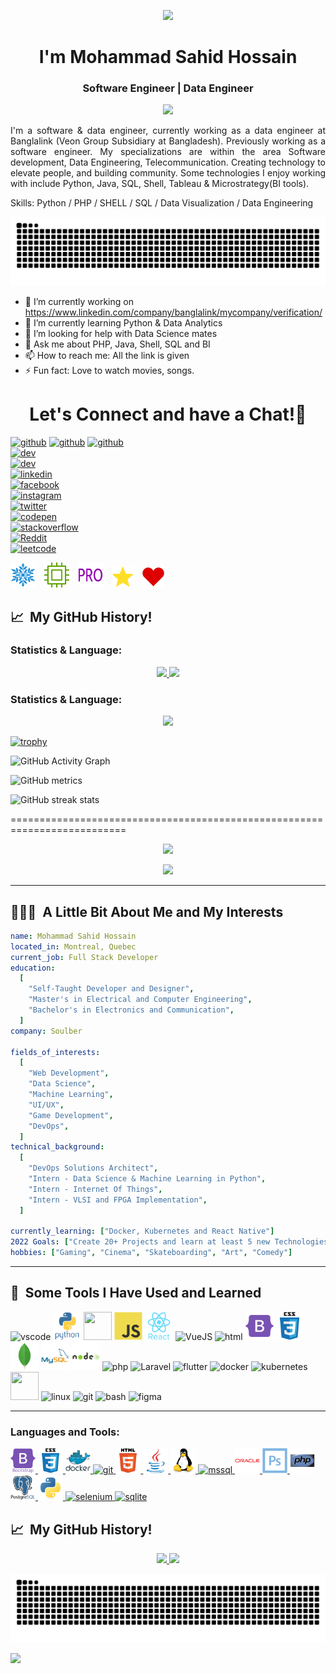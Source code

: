 <p align="center">
  <img src="https://capsule-render.vercel.app/api?type=waving&color=gradient&text=Hello!&height=150&section=header"/>
</p>

<h1 align="center">I'm Mohammad Sahid Hossain</h1>
<h3 align="center">Software Engineer | Data Engineer</h3>

<p align="center">
<img src="https://media-exp1.licdn.com/dms/image/C5616AQEmqbSn-zerQQ/profile-displaybackgroundimage-shrink_200_800/0/1660967722906?e=1666224000&v=beta&t=A4y05wKVQWIATi9jqjsXAlpn39p3nVsQ_P1KT0rrckg" />
</p>

<p align="justify">
I'm a software & data engineer, currently working as a data engineer at Banglalink (Veon Group Subsidiary at Bangladesh). Previously working as a software engineer.  My specializations are within the area Software development, Data Engineering, Telecommunication. Creating technology to elevate people, and building community. Some technologies I enjoy working with include Python, Java, SQL, Shell, Tableau & Microstrategy(BI tools).
</p>

Skills: Python / PHP / SHELL / SQL / Data Visualization / Data Engineering

![Snake animation](https://github.com/sahidhossain/sahidhossain/blob/main/github-contribution-grid-snake.svg)

- 🔭 I’m currently working on https://www.linkedin.com/company/banglalink/mycompany/verification/ 
- 🌱 I’m currently learning Python & Data Analytics 
- 🤔 I’m looking for help with Data Science mates 
- 💬 Ask me about PHP, Java, Shell, SQL and BI  
- 📫 How to reach me: All the link is given 
- ⚡ Fun fact: Love to watch movies, songs.  


<h1 align="center">
  Let's Connect and have a Chat!💬
</h1>

<a href='mailto: abc@example.com'><img src='https://cdn.jsdelivr.net/npm/simple-icons@3.0.1/icons/gmail.svg' alt='github' height='40'></a>
[<img src='https://cdn.jsdelivr.net/npm/simple-icons@3.0.1/icons/gmail.svg' alt='github' height='40'>]()
[<img src='https://cdn.jsdelivr.net/npm/simple-icons@3.0.1/icons/github.svg' alt='github' height='40'>](https://github.com/sahidhossain)  
[<img src='https://cdn.jsdelivr.net/npm/simple-icons@3.0.1/icons/dev-dot-to.svg' alt='dev' height='40'>](https://dev.to/sahidhossain)  
[<img src='https://cdn.jsdelivr.net/npm/simple-icons@3.0.1/icons/hashnode.svg' alt='dev' height='40'>](https://hashnode.com/@sahidhossain)  
[<img src='https://cdn.jsdelivr.net/npm/simple-icons@3.0.1/icons/linkedin.svg' alt='linkedin' height='40'>](https://www.linkedin.com/in/mohammad-sahid//)  
[<img src='https://cdn.jsdelivr.net/npm/simple-icons@3.0.1/icons/facebook.svg' alt='facebook' height='40'>](https://www.facebook.com/sahidhossain786/)  
[<img src='https://cdn.jsdelivr.net/npm/simple-icons@3.0.1/icons/instagram.svg' alt='instagram' height='40'>](https://www.instagram.com/mohammad.sahid.devil//)  
[<img src='https://cdn.jsdelivr.net/npm/simple-icons@3.0.1/icons/twitter.svg' alt='twitter' height='40'>](https://twitter.com/Md_Sahid_786)  
[<img src='https://cdn.jsdelivr.net/npm/simple-icons@3.0.1/icons/codepen.svg' alt='codepen' height='40'>](https://codepen.io/sahidhossain)  
[<img src='https://cdn.jsdelivr.net/npm/simple-icons@3.0.1/icons/stackoverflow.svg' alt='stackoverflow' height='40'>](https://stackoverflow.com/users/10231226/mohammad-sahid)  
[<img src='https://cdn.jsdelivr.net/npm/simple-icons@3.0.1/icons/reddit.svg' alt='Reddit' height='40'>](https://www.reddit.com/user/sahid_hossain)  
[<img src='https://cdn.jsdelivr.net/npm/simple-icons@3.0.1/icons/leetcode.svg' alt='leetcode' height='40'>](https://leetcode.com/sahidhossain/)  


<a href='https://archiveprogram.github.com/'><img src='https://raw.githubusercontent.com/acervenky/animated-github-badges/master/assets/acbadge.gif' width='40' height='40'></a> <a href='https://docs.github.com/en/developers'><img src='https://raw.githubusercontent.com/acervenky/animated-github-badges/master/assets/devbadge.gif' width='40' height='40'></a> <a href='https://github.com/pricing'><img src='https://raw.githubusercontent.com/acervenky/animated-github-badges/master/assets/pro.gif' width='40' height='40'></a> <a href='https://stars.github.com/'><img src='https://raw.githubusercontent.com/acervenky/animated-github-badges/master/assets/starbadge.gif' width='35' height='35'></a> <a href='https://docs.github.com/en/github/supporting-the-open-source-community-with-github-sponsors'><img src='https://raw.githubusercontent.com/acervenky/animated-github-badges/master/assets/sponsorbadge.gif' width='35' height='35'></a> 

<h2> 📈 &nbsp;My GitHub History!</h2>
<h3 align="left">Statistics & Language:</h3>
<p align="center">
<a href="https://github.com/sahidhossain">
  <img height="175px" src="https://github-readme-stats.vercel.app/api?username=sahidhossain&theme=noctis_minimus&show_icons=true" />
  <img height="175px" src="https://github-readme-stats.vercel.app/api/top-langs/?username=sahidhossain&theme=noctis_minimus&layout=compact" />
</a>
</p>

<!--<p align="left"> <img src="https://komarev.com/ghpvc/?username=sahidhossain&label=Profile%20views&color=0e75b6&style=flat" alt="sahidhossain" /> </p> -->
<!-- ![Profile views](https://gpvc.arturio.dev/sahidhossain)   -->
<h3 align="left">Statistics & Language:</h3>
<p align="center">
<a href="https://github.com/sahidhossain">
  <img height="175px" src="https://github-readme-streak-stats.herokuapp.com/?user=sahidhossain"/>
</a>
</p>

[![trophy](https://github-profile-trophy.vercel.app/?username=sahidhossain)](https://github.com/sahidhossain)

![GitHub Activity Graph](https://activity-graph.herokuapp.com/graph?username=sahidhossain)  

![GitHub metrics](https://metrics.lecoq.io/sahidhossain)  

![GitHub streak stats](https://github-readme-streak-stats.herokuapp.com/?user=sahidhossain)  




==========================================================================



<p align="center">
<a href="https://www.linkedin.com/in/sahidhossain/">
  <img height="50" src="https://user-images.githubusercontent.com/46517096/166973395-19676cd8-f8ec-4abf-83ff-da8243505b82.png"/>
</a>
</p>

<p align="center">
  <img src= "https://i.giphy.com/media/q217GUnfKAmJlFcjBX/giphy.webp">
</p>

---

<h2> 👨🏻‍💻 &nbsp;A Little Bit About Me and My Interests</h2>

```yaml
name: Mohammad Sahid Hossain
located_in: Montreal, Quebec
current_job: Full Stack Developer
education:
  [
    "Self-Taught Developer and Designer",
    "Master's in Electrical and Computer Engineering",
    "Bachelor's in Electronics and Communication",
  ]
company: Soulber

fields_of_interests:
  [
    "Web Development",
    "Data Science",
    "Machine Learning",
    "UI/UX",
    "Game Development",
    "DevOps",
  ]
technical_background:
  [
    "DevOps Solutions Architect",
    "Intern - Data Science & Machine Learning in Python",
    "Intern - Internet Of Things",
    "Intern - VLSI and FPGA Implementation",
  ]
  
currently_learning: ["Docker, Kubernetes and React Native"]
2022 Goals: ["Create 20+ Projects and learn at least 5 new Technologies."]
hobbies: ["Gaming", "Cinema", "Skateboarding", "Art", "Comedy"]
```
  
---  
  
<h2> 🚀 &nbsp;Some Tools I Have Used and Learned</h2>
<p align="left">
<img src="https://cdn.jsdelivr.net/gh/devicons/devicon/icons/vscode/vscode-original.svg" alt="vscode" width="45" height="45"/>
<img src="https://raw.githubusercontent.com/devicons/devicon/master/icons/python/python-original-wordmark.svg" alt="python" width="45" height="45" />
<img src="https://cdn.jsdelivr.net/gh/devicons/devicon/icons/cplusplus/cplusplus-original.svg" width="45" height="45"/>
<img src="https://raw.githubusercontent.com/devicons/devicon/master/icons/javascript/javascript-original.svg" alt="javascript" width="45" height="45" />
<img src="https://raw.githubusercontent.com/devicons/devicon/master/icons/react/react-original-wordmark.svg" alt="react" width="45" height="45" />
<img src="https://cdn.jsdelivr.net/gh/devicons/devicon/icons/vuejs/vuejs-original-wordmark.svg" alt="VueJS" width="45" height="45"/>
<img src="https://cdn.jsdelivr.net/gh/devicons/devicon/icons/html5/html5-original.svg" alt="html" width="45" height="45"/>
<img src="https://raw.githubusercontent.com/devicons/devicon/master/icons/bootstrap/bootstrap-plain.svg" alt="bootstrap" width="45" height="45" />
<img src="https://raw.githubusercontent.com/devicons/devicon/master/icons/css3/css3-original-wordmark.svg" alt="css3" width="45" height="45" />
<img src="https://raw.githubusercontent.com/devicons/devicon/master/icons/mongodb/mongodb-original.svg" alt="mongodb" width="45" height="45" />
<img src="https://raw.githubusercontent.com/devicons/devicon/master/icons/mysql/mysql-original-wordmark.svg" alt="mysql" width="45" height="45" />
<img src="https://raw.githubusercontent.com/devicons/devicon/master/icons/nodejs/nodejs-original-wordmark.svg" alt="nodejs" width="45" height="45" />
<img src="https://cdn.jsdelivr.net/gh/devicons/devicon/icons/php/php-original.svg" alt="php" width="45" height="45"/>
<img src="https://cdn.jsdelivr.net/gh/devicons/devicon/icons/laravel/laravel-plain-wordmark.svg" alt="Laravel" width="45" height="45"/>
<img src="https://cdn.jsdelivr.net/gh/devicons/devicon/icons/flutter/flutter-original.svg" alt="flutter" width="45" height="45"/>
<img src="https://cdn.jsdelivr.net/gh/devicons/devicon/icons/docker/docker-original.svg" alt="docker" width="45" height="45"/>
<img src="https://cdn.jsdelivr.net/gh/devicons/devicon/icons/kubernetes/kubernetes-plain.svg" alt="kubernetes" width="45" height="45"/>
<img src="https://cdn.jsdelivr.net/gh/devicons/devicon/icons/amazonwebservices/amazonwebservices-plain-wordmark.svg" width="45" height="45"/>
<img src="https://cdn.jsdelivr.net/gh/devicons/devicon/icons/linux/linux-original.svg" alt="linux" width="45" height="45"/>       
<img src="https://cdn.jsdelivr.net/gh/devicons/devicon/icons/git/git-original.svg" alt="git" width="45" height="45"/>
<img src="https://cdn.jsdelivr.net/gh/devicons/devicon/icons/bash/bash-original.svg" alt="bash" width="45" height="45"/>
<img src="https://cdn.jsdelivr.net/gh/devicons/devicon/icons/figma/figma-original.svg" alt="figma" width="45" height="45"/>   
</p>

---

<h3 align="left">Languages and Tools:</h3>
<p align="left"> <a href="https://getbootstrap.com" target="_blank" rel="noreferrer"> <img src="https://raw.githubusercontent.com/devicons/devicon/master/icons/bootstrap/bootstrap-plain-wordmark.svg" alt="bootstrap" width="40" height="40"/> </a> <a href="https://www.w3schools.com/css/" target="_blank" rel="noreferrer"> <img src="https://raw.githubusercontent.com/devicons/devicon/master/icons/css3/css3-original-wordmark.svg" alt="css3" width="40" height="40"/> </a> <a href="https://www.docker.com/" target="_blank" rel="noreferrer"> <img src="https://raw.githubusercontent.com/devicons/devicon/master/icons/docker/docker-original-wordmark.svg" alt="docker" width="40" height="40"/> </a> <a href="https://git-scm.com/" target="_blank" rel="noreferrer"> <img src="https://www.vectorlogo.zone/logos/git-scm/git-scm-icon.svg" alt="git" width="40" height="40"/> </a> <a href="https://www.w3.org/html/" target="_blank" rel="noreferrer"> <img src="https://raw.githubusercontent.com/devicons/devicon/master/icons/html5/html5-original-wordmark.svg" alt="html5" width="40" height="40"/> </a> <a href="https://www.java.com" target="_blank" rel="noreferrer"> <img src="https://raw.githubusercontent.com/devicons/devicon/master/icons/java/java-original.svg" alt="java" width="40" height="40"/> </a> <a href="https://www.linux.org/" target="_blank" rel="noreferrer"> <img src="https://raw.githubusercontent.com/devicons/devicon/master/icons/linux/linux-original.svg" alt="linux" width="40" height="40"/> </a> <a href="https://www.microsoft.com/en-us/sql-server" target="_blank" rel="noreferrer"> <img src="https://www.svgrepo.com/show/303229/microsoft-sql-server-logo.svg" alt="mssql" width="40" height="40"/> </a> <a href="https://www.oracle.com/" target="_blank" rel="noreferrer"> <img src="https://raw.githubusercontent.com/devicons/devicon/master/icons/oracle/oracle-original.svg" alt="oracle" width="40" height="40"/> </a> <a href="https://www.photoshop.com/en" target="_blank" rel="noreferrer"> <img src="https://raw.githubusercontent.com/devicons/devicon/master/icons/photoshop/photoshop-line.svg" alt="photoshop" width="40" height="40"/> </a> <a href="https://www.php.net" target="_blank" rel="noreferrer"> <img src="https://raw.githubusercontent.com/devicons/devicon/master/icons/php/php-original.svg" alt="php" width="40" height="40"/> </a> <a href="https://www.postgresql.org" target="_blank" rel="noreferrer"> <img src="https://raw.githubusercontent.com/devicons/devicon/master/icons/postgresql/postgresql-original-wordmark.svg" alt="postgresql" width="40" height="40"/> </a> <a href="https://www.python.org" target="_blank" rel="noreferrer"> <img src="https://raw.githubusercontent.com/devicons/devicon/master/icons/python/python-original.svg" alt="python" width="40" height="40"/> </a> <a href="https://www.selenium.dev" target="_blank" rel="noreferrer"> <img src="https://raw.githubusercontent.com/detain/svg-logos/780f25886640cef088af994181646db2f6b1a3f8/svg/selenium-logo.svg" alt="selenium" width="40" height="40"/> </a> <a href="https://www.sqlite.org/" target="_blank" rel="noreferrer"> <img src="https://www.vectorlogo.zone/logos/sqlite/sqlite-icon.svg" alt="sqlite" width="40" height="40"/> </a> </p>

<h2> 📈 &nbsp;My GitHub History!</h2>
<p align="center">
<a href="https://github.com/sahidhossain">
  <img height="180em" src="https://github-readme-stats.vercel.app/api?username=sahidhossain&theme=noctis_minimus&show_icons=true" />
  <img height="180em" src="https://github-readme-stats.vercel.app/api/top-langs/?username=sahidhossain&theme=noctis_minimus&layout=compact" />
</a>
</p>

![Snake animation](https://github.com/sahidhossain/sahidhossain/blob/main/github-contribution-grid-snake.svg)
  
<p align="left">
  <img src="https://capsule-render.vercel.app/api?type=waving&color=gradient&height=100&section=footer"/>
</p>
